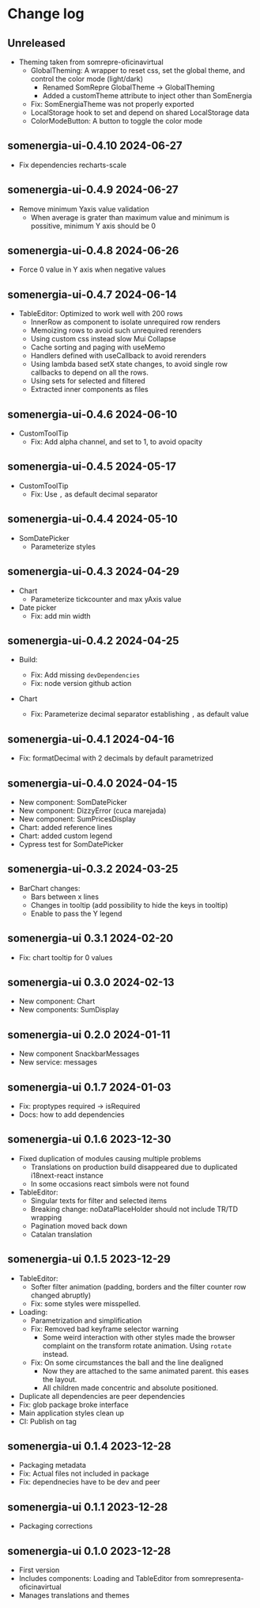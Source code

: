 # Change log

## Unreleased

- Theming taken from somrepre-oficinavirtual
    - GlobalTheming: A wrapper to reset css, set the global theme,
      and control the color mode (light/dark)
        - Renamed SomRepre GlobalTheme -> GlobalTheming
        - Added a customTheme attribute to inject other than SomEnergia
    - Fix: SomEnergiaTheme was not properly exported
    - LocalStorage hook to set and depend on shared LocalStorage data
    - ColorModeButton: A button to toggle the color mode


## somenergia-ui-0.4.10 2024-06-27

- Fix dependencies recharts-scale

## somenergia-ui-0.4.9 2024-06-27

- Remove minimum Yaxis value validation
   - When average is grater than maximum value and 
     minimum is possitive, minimum Y axis should be 0

## somenergia-ui-0.4.8 2024-06-26

- Force 0 value in Y axis when negative values

## somenergia-ui-0.4.7 2024-06-14

- TableEditor: Optimized to work well with 200 rows
    - InnerRow as component to isolate unrequired row renders
    - Memoizing rows to avoid such unrequired rerenders
    - Using custom css instead slow Mui Collapse
    - Cache sorting and paging with useMemo
    - Handlers defined with useCallback to avoid rerenders
    - Using lambda based setX state changes, to avoid single
      row callbacks to depend on all the rows.
    - Using sets for selected and filtered
    - Extracted inner components as files

## somenergia-ui-0.4.6 2024-06-10

- CustomToolTip
    - Fix: Add alpha channel, and set to 1, to avoid opacity

## somenergia-ui-0.4.5 2024-05-17

- CustomToolTip
    - Fix: Use `,` as default decimal separator

## somenergia-ui-0.4.4 2024-05-10

- SomDatePicker
    - Parameterize styles

## somenergia-ui-0.4.3 2024-04-29

- Chart
    - Parameterize tickcounter and max yAxis value
- Date picker
    - Fix: add min width

## somenergia-ui-0.4.2 2024-04-25

- Build:
    - Fix: Add missing `devDependencies`
    - Fix: node version github action

- Chart
    - Fix: Parameterize decimal separator establishing `,` as default value

## somenergia-ui-0.4.1 2024-04-16

- Fix: formatDecimal with 2 decimals by default
parametrized

## somenergia-ui-0.4.0 2024-04-15

- New component: SomDatePicker
- New component: DizzyError (cuca marejada)
- New component: SumPricesDisplay
- Chart: added reference lines
- Chart: added custom legend
- Cypress test for SomDatePicker

## somenergia-ui-0.3.2 2024-03-25

- BarChart changes:
  - Bars between x lines
  - Changes in tooltip (add possibility to hide the keys in tooltip)
  - Enable to pass the Y legend

## somenergia-ui 0.3.1 2024-02-20

- Fix: chart tooltip for 0 values

## somenergia-ui 0.3.0 2024-02-13

- New component: Chart
- New components: SumDisplay

## somenergia-ui 0.2.0 2024-01-11

- New component SnackbarMessages
- New service: messages

## somenergia-ui 0.1.7 2024-01-03

- Fix: proptypes required -> isRequired
- Docs: how to add dependencies

## somenergia-ui 0.1.6 2023-12-30

- Fixed duplication of modules causing multiple problems
    - Translations on production build disappeared due to duplicated i18next-react instance
    - In some occasions react simbols were not found
- TableEditor:
    - Singular texts for filter and selected items
    - Breaking change: noDataPlaceHolder should not include TR/TD wrapping
    - Pagination moved back down
    - Catalan translation

## somenergia-ui 0.1.5 2023-12-29

- TableEditor:
    - Softer filter animation (padding, borders and the filter counter row changed abruptly)
    - Fix: some styles were misspelled.
- Loading:
    - Parametrization and simplification
    - Fix: Removed bad keyframe selector warning
        - Some weird interaction with other styles
          made the browser complaint on the transform
          rotate animation. Using `rotate` instead.
    - Fix: On some circumstances the ball and the line dealigned
        - Now they are attached to the same animated parent.
          this eases the layout.
        - All children made concentric and absolute positioned.
- Duplicate all dependencies are peer dependencies
- Fix: glob package broke interface
- Main application styles clean up
- CI: Publish on tag

## somenergia-ui 0.1.4 2023-12-28

- Packaging metadata
- Fix: Actual files not included in package
- Fix: dependnecies have to be dev and peer

## somenergia-ui 0.1.1 2023-12-28

- Packaging corrections

## somenergia-ui 0.1.0 2023-12-28

- First version
- Includes components: Loading and TableEditor from somrepresenta-oficinavirtual
- Manages translations and themes
